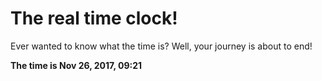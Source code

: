 # The real time clock!

Ever wanted to know what the time is? Well, your journey is about to end!

**The time is Nov 26, 2017, 09:21**